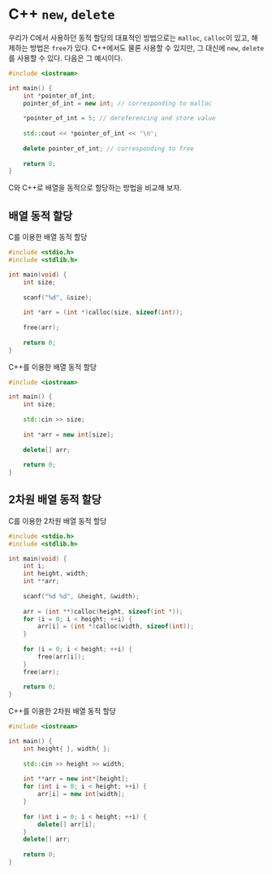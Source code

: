 # C++ `new`, `delete`

우리가 C에서 사용하던 동적 할당의 대표적인 방법으로는 `malloc`, `calloc`이 있고, 해제하는 방법은 `free`가 있다. C++에서도 물론 사용할 수 있지만, 그 대신에 `new`, `delete`를 사용할 수 있다. 다음은 그 예시이다.

``` cpp
#include <iostream>

int main() {
    int *pointer_of_int;
    pointer_of_int = new int; // corresponding to malloc
    
    *pointer_of_int = 5; // dereferencing and store value
    
    std::cout << *pointer_of_int << '\n';
    
    delete pointer_of_int; // corresponding to free
    
    return 0;
}
```

C와 C++로 배열을 동적으로 할당하는 방법을 비교해 보자.

## 배열 동적 할당

C를 이용한 배열 동적 할당

```c
#include <stdio.h>
#include <stdlib.h>

int main(void) {
    int size;
    
    scanf("%d", &size);
    
    int *arr = (int *)calloc(size, sizeof(int));
    
    free(arr);
    
    return 0;
}
```

C++를 이용한 배열 동적 할당

```cpp
#include <iostream>

int main() {
    int size;
    
    std::cin >> size;
    
    int *arr = new int[size];
    
    delete[] arr;
    
    return 0;
}
```

## 2차원 배열 동적 할당

C를 이용한 2차원 배열 동적 할당

```c
#include <stdio.h>
#include <stdlib.h>

int main(void) {
    int i;
    int height, width;
    int **arr;
    
    scanf("%d %d", &height, &width);
    
    arr = (int **)calloc(height, sizeof(int *));
	for (i = 0; i < height; ++i) {
        arr[i] = (int *)calloc(width, sizeof(int));
    }
    
    for (i = 0; i < height; ++i) {
    	free(arr[i]);
    }
    free(arr);
    
    return 0;
}
```

C++를 이용한 2차원 배열 동적 할당

```cpp
#include <iostream>

int main() {
    int height{ }, width{ };
    
    std::cin >> height >> width;
    
    int **arr = new int*[height];
    for (int i = 0; i < height; ++i) {
        arr[i] = new int[width];
    }
    
    for (int i = 0; i < height; ++i) {
        delete[] arr[i];
    }
    delete[] arr;
    
    return 0;
}
```
